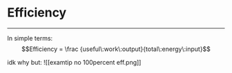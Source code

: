 # Efficiency
---
In simple terms:
$$Efficiency = \frac {useful\:work\:output}{total\:energy\:input}$$

idk why but:
![[examtip no 100percent eff.png]]